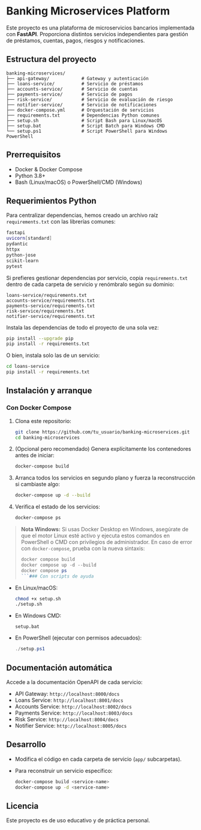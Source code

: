 # Banking Microservices Platform

Este proyecto es una plataforma de microservicios bancarios implementada con **FastAPI**.
Proporciona distintos servicios independientes para gestión de préstamos, cuentas, pagos, riesgos y notificaciones.

## Estructura del proyecto

```
banking-microservices/
├── api-gateway/            # Gateway y autenticación
├── loans-service/          # Servicio de préstamos
├── accounts-service/       # Servicio de cuentas
├── payments-service/       # Servicio de pagos
├── risk-service/           # Servicio de evaluación de riesgo
├── notifier-service/       # Servicio de notificaciones
├── docker-compose.yml      # Orquestación de servicios
├── requirements.txt        # Dependencias Python comunes
├── setup.sh                # Script Bash para Linux/macOS
├── setup.bat               # Script Batch para Windows CMD
└── setup.ps1               # Script PowerShell para Windows PowerShell
```

## Prerrequisitos

* Docker & Docker Compose
* Python 3.8+
* Bash (Linux/macOS) o PowerShell/CMD (Windows)

## Requerimientos Python

Para centralizar dependencias, hemos creado un archivo raíz `requirements.txt` con las librerías comunes:

```bash
fastapi
uvicorn[standard]
pydantic
httpx
python-jose
scikit-learn
pytest
```

Si prefieres gestionar dependencias por servicio, copia `requirements.txt` dentro de cada carpeta de servicio y renómbralo según su dominio:

```
loans-service/requirements.txt
accounts-service/requirements.txt
payments-service/requirements.txt
risk-service/requirements.txt
notifier-service/requirements.txt
```

Instala las dependencias de todo el proyecto de una sola vez:

```bash
pip install --upgrade pip
pip install -r requirements.txt
```

O bien, instala solo las de un servicio:

```bash
cd loans-service
pip install -r requirements.txt
```

## Instalación y arranque

### Con Docker Compose

1. Clona este repositorio:

   ```bash
   git clone https://github.com/tu_usuario/banking-microservices.git
   cd banking-microservices
   ```
2. (Opcional pero recomendado) Genera explícitamente los contenedores antes de iniciar:

   ```bash
   docker-compose build
   ```
3. Arranca todos los servicios en segundo plano y fuerza la reconstrucción si cambiaste algo:

   ```bash
   docker-compose up -d --build
   ```
4. Verifica el estado de los servicios:

   ```bash
   docker-compose ps
   ```

> **Nota Windows:** Si usas Docker Desktop en Windows, asegúrate de que el motor Linux esté activo y ejecuta estos comandos en PowerShell o CMD con privilegios de administrador. En caso de error con `docker-compose`, prueba con la nueva sintaxis:
>
> ````powershell
> docker compose build
> docker compose up -d --build
> docker compose ps
> ```### Con scripts de ayuda
> ````

* En Linux/macOS:

  ```bash
  chmod +x setup.sh
  ./setup.sh
  ```

* En Windows CMD:

  ```batch
  setup.bat
  ```

* En PowerShell (ejecutar con permisos adecuados):

  ```powershell
  ./setup.ps1
  ```

## Documentación automática

Accede a la documentación OpenAPI de cada servicio:

* API Gateway: `http://localhost:8000/docs`
* Loans Service: `http://localhost:8001/docs`
* Accounts Service: `http://localhost:8002/docs`
* Payments Service: `http://localhost:8003/docs`
* Risk Service: `http://localhost:8004/docs`
* Notifier Service: `http://localhost:8005/docs`

## Desarrollo

* Modifica el código en cada carpeta de servicio (`app/` subcarpetas).
* Para reconstruir un servicio específico:

  ```bash
  docker-compose build <service-name>
  docker-compose up -d <service-name>
  ```

## Licencia

Este proyecto es de uso educativo y de práctica personal.
